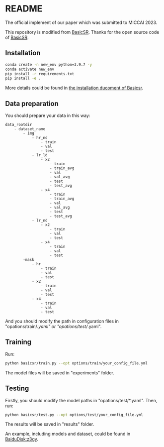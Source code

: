 # README
The official implement of our paper which was submitted to MICCAI 2023.

This repository is modified from [BasicSR](https://github.com/XPixelGroup/BasicSR). Thanks for the open source code of [BasicSR](https://github.com/XPixelGroup/BasicSR).
## Installation
```bash
conda create -n new_env python=3.9.7 -y
conda activate new_env
pip install -r requirements.txt
pip install -e .
```
More details could be found in [the installation ducoment of Basicsr](https://github.com/XPixelGroup/BasicSR/blob/master/docs/INSTALL.md).
## Data preparation
You should prepare your data in this way:
```
data_rootdir
    - dataset_name
        - img
            - hr_nd
                - train
                - val
                - test
            - lr_ld
                - x2
                    - train
                    - train_avg
                    - val
                    - val_avg
                    - test
                    - test_avg
                - x4
                    - train
                    - train_avg
                    - val
                    - val_avg
                    - test
                    - test_avg
            - lr_nd
                - x2
                    - train
                    - val
                    - test
                - x4
                    - train
                    - val
                    - test
        -mask
            - hr
                - train
                - val
                - test
            - x2
                - train
                - val
                - test
            - x4
                - train
                - val
                - test
```
And you should modify the path in configuration files in "opations/train/*.yaml" or "opations/test/*.yaml".
## Training
Run:
```bash
python basicsr/train.py --opt options/train/your_config_file.yml
```
The model files will be saved in "experiments" folder.
## Testing
Firstly, you should modify the model paths in "opations/test/*.yaml".
Then, run:
```bash
python basicsr/test.py --opt options/test/your_config_file.yml
```
The results will be saved in "results" folder.

An example, including models and dataset, could be found in [BaiduDisk:z3gy](https://pan.baidu.com/s/1l7lXLCOJWeQVZOt_ldtGbg).